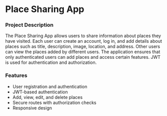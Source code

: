# Place Sharing App

### Project Description
The Place Sharing App allows users to share information about places they have visited. Each user can create an account, log in, and add details about places such as title, description, image, location, and address. Other users can view the places added by different users. The application ensures that only authenticated users can add places and access certain features. JWT is used for authentication and authorization.

### Features
- User registration and authentication
- JWT-based authentication
- Add, view, edit, and delete places
- Secure routes with authorization checks
- Responsive design
